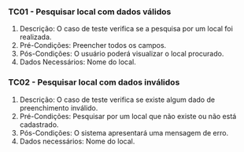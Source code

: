 ### TC01 - Pesquisar local com dados válidos

1. Descrição: O caso de teste verifica se a pesquisa por um local foi realizada. 
2. Pré-Condições: Preencher todos os campos.
3. Pós-Condições: O usuário poderá visualizar o local procurado.
4. Dados Necessários: Nome do local.

### TC02 - Pesquisar local com dados inválidos

1. Descrição: O caso de teste verifica se existe algum dado de preenchimento inválido.
2. Pré-Condições: Pesquisar por um local que não existe ou não está cadastrado.
3. Pós-Condições: O sistema apresentará uma mensagem de erro.
4. Dados necessários: Nome do local.